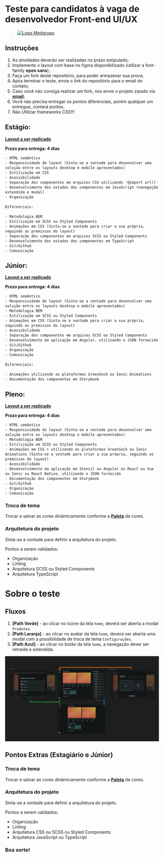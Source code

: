 # Teste para candidatos à vaga de desenvolvedor Front-end UI/UX

> [![Logo Medgrupo](https://d1y36np0qkbzyh.cloudfront.net/logo-medgrupo-2.jpg)](http://www.medgrupo.com.br)

## Instruções

1. As atividades deverão ser realizadas no prazo estipulado;
2. Implemente o layout com base no figma disponibilizado (utilizar a font-family **open sans**);
3. Faça um fork deste repositório, para poder armazenar sua prova;
4. Após terminar o teste, envie o link do repositório para o email do contato;
5. Caso você não consiga realizar um fork, nos envie o projeto zipado via **[email](email)**;
6. Você não precisa entregar os pontos diferenciais, porém qualquer um entregue, contará pontos.
7. Não Utilizar frameworks CSS!!!

## Estágio:

**[Layout a ser replicado](https://www.figma.com/design/z8XhCwiKDTFnm0d1pc1QWX/Templa%CC%81rios-Test?node-id=0-1&t=Z3h74p0RcSVlESEB-0)**

**Prazo para entrega: 4 dias**

```
- HTML semântico
- Responsividade do layout (Sinta-se a vontade para desenvolver uma solução entre os layouts desktop e mobile apresentados)
- Estilização em CSS
- Acessibilidade
- Separação dos componentes em arquivos CSS utilizando '@import url()'
- Desenvolvimento dos estados dos componentes em JavaScript (navegação extendida e modal)
- Organização

Diferenciais:

- Metodologia BEM
- Estilização em SCSS ou Styled Components
- Animações em CSS (Sinta-se a vontade para criar a sua própria, seguindo as premissas do layout)
- Separação dos componentes em arquivos SCSS ou Styled Components
- Desenvolvimento dos estados dos componentes em TypeScript
- Git/Github
- Comunicação
```

## Júnior:

**[Layout a ser replicado](https://www.figma.com/design/z8XhCwiKDTFnm0d1pc1QWX/Templa%CC%81rios-Test?node-id=0-1&t=Z3h74p0RcSVlESEB-0)**

**Prazo para entrega: 4 dias**

```
- HTML semântico
- Responsividade do layout (Sinta-se a vontade para desenvolver uma solução entre os layouts desktop e mobile apresentados)
- Metodologia BEM
- Estilização em SCSS ou Styled Components
- Animações em CSS (Sinta-se a vontade para criar a sua própria, seguindo as premissas do layout)
- Acessibilidade
- Separação dos componentes em arquivos SCSS ou Styled Components
- Desenvolvimento da aplicação em Angular, utilizando o JSON fornecido
- Git/Github
- Organização
- Comunicação

Diferenciais:

- Animações utilizando as plataformas GreenSock ou Ionic Animations
- Documentação dos componentes em Storybook
```

## Pleno:

**[Layout a ser replicado](https://www.figma.com/design/z8XhCwiKDTFnm0d1pc1QWX/Templa%CC%81rios-Test?node-id=0-1&t=Z3h74p0RcSVlESEB-0)**

**Prazo para entrega: 4 dias**

```
- HTML semântico
- Responsividade do layout (Sinta-se a vontade para desenvolver uma solução entre os layouts desktop e mobile apresentados)
- Metodologia BEM
- Estilização em SCSS ou Styled Components
- Animações em CSS + utilizando as plataformas GreenSock ou Ionic Animations (Sinta-se a vontade para criar a sua própria, seguindo as premissas do layout)
- Acessibilidade
- Desenvolvimento da aplicação em Stencil ou Angular ou React ou Vue ou Ionic ou React Native, utilizando o JSON fornecido
- Documentação dos componentes em Storybook
- Git/Github
- Organização
- Comunicação
```

### Troca de tema

Trocar e salvar as cores dinâmicamente conforme a **[Paleta](https://www.figma.com/design/z8XhCwiKDTFnm0d1pc1QWX/Templa%CC%81rios-Test?node-id=632-1213&p=f&t=rkzRk14ZnVu0YYT9-0)** de cores.

### Arquitetura do projeto

Sinta-se a vontade para definir a arquitetura do projeto.

Pontos a serem validados:

- Organização
- Linting
- Arquitetura SCSS ou Styled Components
- Arquitetura TypeScript

# Sobre o teste

## Fluxos

1. **[Path Verde]** - ao clicar no ícone da tela `home`, deverá ser aberta a modal `Produtos`.
2. **[Path Laranja]** - ao clicar no avatar da tela `home`, deverá ser aberta uma modal com a possibilidade de troca de tema `Configurações`.
3. **[Path Azul]** - ao clicar no botão da tela `home`, a navegação dever ser retraida e extendida.

![](fluxos.png)

## Pontos Extras (Estagiário e Júnior)

### Troca de tema

Trocar e salvar as cores dinâmicamente conforme a **[Paleta](https://www.figma.com/design/z8XhCwiKDTFnm0d1pc1QWX/Templa%CC%81rios-Test?node-id=632-1213&p=f&t=rkzRk14ZnVu0YYT9-0)** de cores.

### Arquitetura do projeto

Sinta-se a vontade para definir a arquitetura do projeto.

Pontos a serem validados:

- Organização
- Linting
- Arquitetura CSS ou SCSS ou Styled Components
- Arquitetura JavaScript ou TypeScript

### Boa sorte!
